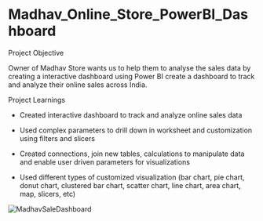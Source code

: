 # Madhav_Online_Store_PowerBI_Dashboard

Project Objective

Owner of Madhav Store wants us to help them to analyse the sales data by creating a interactive dashboard using Power BI
create a dashboard to track and analyze their online sales across India.

Project Learnings

* Created interactive dashboard to track and analyze online sales data

* Used complex parameters to drill down in worksheet and customization using filters and slicers

* Created connections, join new tables, calculations to manipulate data and enable user driven parameters for visualizations

* Used different types of customized visualization (bar chart, pie chart, donut chart, clustered bar chart, scatter chart, line chart, area chart, map, slicers, etc)

![MadhavSaleDashboard]()
